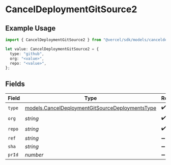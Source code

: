 # CancelDeploymentGitSource2

## Example Usage

```typescript
import { CancelDeploymentGitSource2 } from "@vercel/sdk/models/canceldeploymentop.js";

let value: CancelDeploymentGitSource2 = {
  type: "github",
  org: "<value>",
  repo: "<value>",
};
```

## Fields

| Field                                                                                                    | Type                                                                                                     | Required                                                                                                 | Description                                                                                              |
| -------------------------------------------------------------------------------------------------------- | -------------------------------------------------------------------------------------------------------- | -------------------------------------------------------------------------------------------------------- | -------------------------------------------------------------------------------------------------------- |
| `type`                                                                                                   | [models.CancelDeploymentGitSourceDeploymentsType](../models/canceldeploymentgitsourcedeploymentstype.md) | :heavy_check_mark:                                                                                       | N/A                                                                                                      |
| `org`                                                                                                    | *string*                                                                                                 | :heavy_check_mark:                                                                                       | N/A                                                                                                      |
| `repo`                                                                                                   | *string*                                                                                                 | :heavy_check_mark:                                                                                       | N/A                                                                                                      |
| `ref`                                                                                                    | *string*                                                                                                 | :heavy_minus_sign:                                                                                       | N/A                                                                                                      |
| `sha`                                                                                                    | *string*                                                                                                 | :heavy_minus_sign:                                                                                       | N/A                                                                                                      |
| `prId`                                                                                                   | *number*                                                                                                 | :heavy_minus_sign:                                                                                       | N/A                                                                                                      |